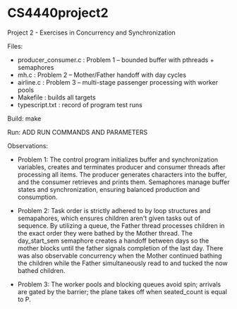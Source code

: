 # CS4440project2
Project 2 - Exercises in Concurrency and Synchronization

Files:
- producer_consumer.c  : Problem 1 – bounded buffer with pthreads + semaphores
- mh.c                 : Problem 2 – Mother/Father handoff with day cycles
- airline.c            : Problem 3 – multi-stage passenger processing with worker pools
- Makefile             : builds all targets
- typescript.txt       : record of program test runs

Build:
  make

Run:
ADD RUN COMMANDS AND PARAMETERS

Observations:
- Problem 1: The control program initializes buffer and synchronization variables, creates and terminates producer and consumer threads after processing all items. The producer generates characters into the buffer, and the consumer retrieves and prints them. Semaphores manage buffer states and synchronization, ensuring balanced production and consumption.
  
- Problem 2: Task order is strictly adhered to by loop structures and semapahores, which ensures children aren't given tasks out of sequence.
By utilizing a queue, the Father thread processes children in the exact order they were bathed by the Mother thread. 
The day_start_sem semaphore creates a handoff between days so the mother blocks until the father signals completion of the last day.
There was also observable concurrency when the Mother continued bathing the children while the Father simultaneously read to and tucked the now bathed children.
  
- Problem 3: The worker pools and blocking queues avoid spin; arrivals are gated by the barrier; the plane takes off when seated_count is equal to P.
